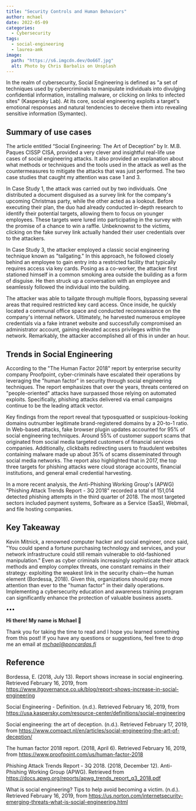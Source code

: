 ```yaml
---
title: "Security Controls and Human Behaviors"
author: mchael
date: 2022-05-09
categories:
  - Cybersecurity
tags:
  - social-engineering
  - laurea-amk
image:
  path: "https://s6.imgcdn.dev/Oo66T.jpg"
  alt: Photo by Chris Barbalis on Unsplash
---
```


In the realm of cybersecurity, Social Engineering is defined as "a set of techniques used by cybercriminals to manipulate individuals into divulging confidential information, installing malware, or clicking on links to infected sites" (Kaspersky Lab). At its core, social engineering exploits a target's emotional responses and natural tendencies to deceive them into revealing sensitive information (Symantec).

## Summary of use cases

The article entitled “Social Engineering: The Art of Deception” by Ir. M.B. Paques CISSP CISA, provided a very clever and insightful real-life use cases of social engineering attacks. It also provided an explanation about what methods or techniques and the tools used in the attack as well as the countermeasures to mitigate the attacks that was just performed. The two case studies that caught my attention was case 1 and 3. 

In Case Study 1, the attack was carried out by two individuals. One distributed a document disguised as a survey link for the company's upcoming Christmas party, while the other acted as a lookout. Before executing their plan, the duo had already conducted in-depth research to identify their potential targets, allowing them to focus on younger employees. These targets were lured into participating in the survey with the promise of a chance to win a raffle. Unbeknownst to the victims, clicking on the fake survey link actually handed their user credentials over to the attackers.

In Case Study 3, the attacker employed a classic social engineering technique known as "tailgating." In this approach, he followed closely behind an employee to gain entry into a restricted facility that typically requires access via key cards. Posing as a co-worker, the attacker first stationed himself in a common smoking area outside the building as a form of disguise. He then struck up a conversation with an employee and seamlessly followed the individual into the building. 

The attacker was able to tailgate through multiple floors, bypassing several areas that required restricted key card access. Once inside, he quickly located a communal office space and conducted reconnaissance on the company's internal network. Ultimately, he harvested numerous employee credentials via a fake intranet website and successfully compromised an administrator account, gaining elevated access privileges within the network. Remarkably, the attacker accomplished all of this in under an hour.

## Trends in Social Engineering

According to the "The Human Factor 2018" report by enterprise security company Proofpoint, cyber-criminals have escalated their operations by leveraging the "human factor" in security through social engineering techniques. The report emphasizes that over the years, threats centered on "people-oriented" attacks have surpassed those relying on automated exploits. Specifically, phishing attacks delivered via email campaigns continue to be the leading attack vector. 

Key findings from the report reveal that typosquatted or suspicious-looking domains outnumber legitimate brand-registered domains by a 20-to-1 ratio. In Web-based attacks, fake browser plugin updates accounted for 95% of social engineering techniques. Around 55% of customer support scams that originated from social media targeted customers of financial services companies. Additionally, clickbaits redirecting users to fraudulent websites containing malware made up about 35% of scams disseminated through social media networks. The report also highlighted that in 2017, the top three targets for phishing attacks were cloud storage accounts, financial institutions, and general email credential harvesting.

In a more recent analysis, the Anti-Phishing Working Group's (APWG) "Phishing Attack Trends Report - 3Q 2018" recorded a total of 151,014 detected phishing attempts in the third quarter of 2018. The most targeted sectors included payment systems, Software as a Service (SaaS), Webmail, and file hosting companies.

## Key Takeaway

Kevin Mitnick, a renowned computer hacker and social engineer, once said, "You could spend a fortune purchasing technology and services, and your network infrastructure could still remain vulnerable to old-fashioned manipulation." Even as cyber criminals increasingly sophisticate their attack methods and employ complex threats, one constant remains in their strategy: exploiting the weakest link in the security chain—the human element (Bordessa, 2018). Given this, organizations should pay more attention than ever to the "human factor" in their daily operations. Implementing a cybersecurity education and awareness training program can significantly enhance the protection of valuable business assets.

•••

**Hi there! My name is Mchael 👋**

Thank you for taking the time to read and I hope you learned something from this post! If you have any questions or suggestions, feel free to drop me an email at *mchael@poncardas.fi*

## Reference

Bordessa, E. (2018, July 13). Report shows increase in social engineering. Retrieved February 16, 2019, from https://www.itgovernance.co.uk/blog/report-shows-increase-in-social-engineering

Social Engineering - Definition. (n.d.). Retrieved February 16, 2019, from https://usa.kaspersky.com/resource-center/definitions/social-engineering

Social engineering: the art of deception. (n.d.). Retrieved February 17, 2019, from https://www.compact.nl/en/articles/social-engineering-the-art-of-deception/

The human factor 2018 report. (2018, April 6). Retrieved February 16, 2019, from https://www.proofpoint.com/us/human-factor-2018

Phishing Attack Trends Report - 3Q 2018. (2018, December 12). Anti-Phishing Working Group (APWG). Retrieved from https://docs.apwg.org/reports/apwg_trends_report_q3_2018.pdf

What is social engineering? Tips to help avoid becoming a victim. (n.d.). Retrieved February 16, 2019, from https://us.norton.com/internetsecurity-emerging-threats-what-is-social-engineering.html